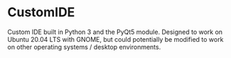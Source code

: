 # CustomIDE
Custom IDE built in Python 3 and the PyQt5 module. Designed to work on Ubuntu 20.04 LTS with GNOME, but could potentially be modified to work on other operating systems / desktop environments.
